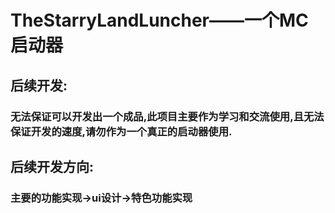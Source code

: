 # TheStarryLandLuncher——一个MC启动器
## 后续开发:
### 无法保证可以开发出一个成品,此项目主要作为学习和交流使用,且无法保证开发的速度,请勿作为一个真正的启动器使用.
## 后续开发方向:
### 主要的功能实现->ui设计->特色功能实现